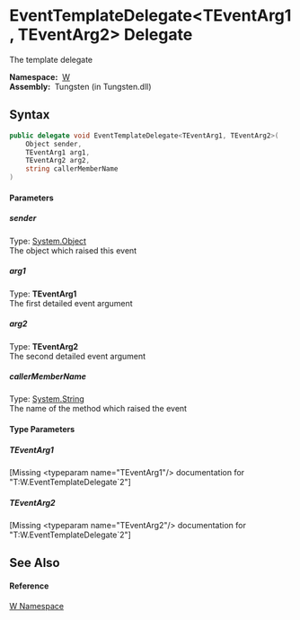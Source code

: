EventTemplateDelegate&lt;TEventArg1, TEventArg2> Delegate
=========================================================
   The template delegate

  **Namespace:**  [W][1]  
  **Assembly:**  Tungsten (in Tungsten.dll)

Syntax
------

```csharp
public delegate void EventTemplateDelegate<TEventArg1, TEventArg2>(
	Object sender,
	TEventArg1 arg1,
	TEventArg2 arg2,
	string callerMemberName
)

```

#### Parameters

##### *sender*
Type: [System.Object][2]  
The object which raised this event

##### *arg1*
Type: **TEventArg1**  
The first detailed event argument

##### *arg2*
Type: **TEventArg2**  
The second detailed event argument

##### *callerMemberName*
Type: [System.String][3]  
The name of the method which raised the event

#### Type Parameters

##### *TEventArg1*

[Missing &lt;typeparam name="TEventArg1"/> documentation for "T:W.EventTemplateDelegate`2"]


##### *TEventArg2*

[Missing &lt;typeparam name="TEventArg2"/> documentation for "T:W.EventTemplateDelegate`2"]



See Also
--------

#### Reference
[W Namespace][1]  

[1]: ../README.md
[2]: http://msdn.microsoft.com/en-us/library/e5kfa45b
[3]: http://msdn.microsoft.com/en-us/library/s1wwdcbf